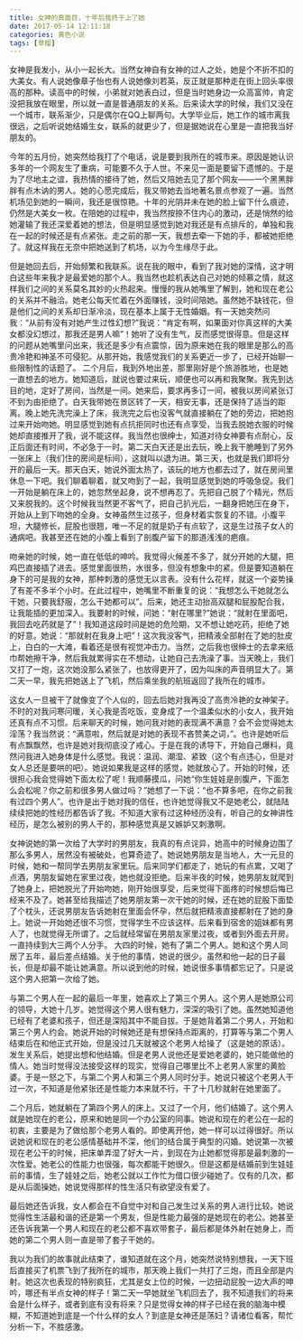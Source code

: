 ```yaml
---
title: 女神的真面目，十年后我终于上了她
date: 2017-05-14 12:11:18
categories: 黄色小说
tags: [草榴]
---
```

女神是我发小，从小一起长大。当然女神自有女神的过人之处，她是个不折不扣的大美女。有人说她像章子怡也有人说她像刘若英，反正就是那种走在街上回头率很高的那种。读高中的时候，小弟就对她表白过，但是当时她身边一众高富帅，肯定没把我放在眼里，所以就一直是普通朋友的关系。后来读大学的时候，我们又没在一个城市，联系渐少，只是偶尔在QQ上聊两句。大学毕业后，她工作的城市离我很远，之后听说她结婚生女，联系的就更少了，但是据她说在心里是一直把我当好朋友的。

  今年的五月份，她突然给我打了个电话，说是要到我所在的城市来。原因是她认识多年的一个网友生了重病，可能要不久于人世。不来见一面是要留下遗憾的。于是为了尽地主之谊，我热情的接待了她，然后又陪她去见了那个网友——一个黑黑胖胖有点木讷的男人。她的心愿完成后，我又带她去当地著名景点参观了一遍。当然机场见到她的一瞬间，我还是很惊艳。十年的光阴并未在她的脸上留下什么痕迹，仍然是大美女一枚。在陪她的过程中，我当然按捺不住内心的激动，还是悄然的给她灌输了我还深爱着她的想法，但是明显感觉到她对我还是有点排斥的，单独和我在一起的时候还是有点紧张。走之前的那一天，我想去牵一下她的手，都被她拒绝了。就这样我在无奈中把她送到了机场，以为今生缘尽于此。

  但是她回去后，开始频繁和我联系。说在我的眼中，看到了我对她的深情，这才明白这些年来我才是最爱她的那个人。我当然也趁机表达自己对她的倾慕之情，就这样我们之间的关系莫名其妙的火热起来。慢慢的我从她嘴里了解到，她和现在老公的关系并不融洽。她老公每天忙着在外面赚钱，没时间陪她。虽然她不缺钱花，但是他们之间的关系却日渐冷淡，现在基本上属于无性婚姻。有一天她突然问我：“从前有没有对她产生过性幻想?”我说：“肯定有啊，如果面对你真这样的大美女都没幻想过，那我还是男人嘛”！她听了没有生气，反而感觉很得意。但是这样的问题从她嘴里问出来，我还是多少有点震惊，因为原来她在我的眼里是那么的高贵冷艳和神圣不可侵犯。从那开始，我感觉我们的关系更近一步了，已经开始聊一些限制性的话题了。
  二个月后，我到外地出差，那里刚好是个旅游胜地，也是她一直想去的地方。她知道后，就说也要过来玩，顺便也可以再和我聚聚。我先到达目的地，定好了房间，当然是一间。她来后，要求再多订一间，被我以房间紧张订不到为由拒绝了。白天我带她在景区转了一天，相安无事，还是保持了适当的距离。晚上她先洗完澡上了床，我洗完之后也没客气就直接躺在了她的旁边，把她抱过来开始吻她。明显感觉到她有点抗拒同时也还有点享受，当我去脱她衣服的时候她却直接推开了我，说不能这样。我当然也很绅士，知道对待女神要有点耐心，反正后面还有时间，不必急于一时。第二天白天还是出去玩，晚上我干脆睡到了另外一张床上（我们住的房间是标间），这就叫以退为进。第三天，也就是我们即将分开的最后一天。那天白天，她说外面太热了，该玩的地方也都去过了，就在房间里休息一下吧。我们聊着聊着，就又吻到了一起，我明显感觉到她的呼吸急促。我们一开始是躺在床上的，她忽然坐起身，说不想再忍了。先把自己脱了个精光，然后又来脱我的。这个时候我当然更不客气了，把自己扒光后，一翻身把她压在身下，开始从上到下吻她的全身。女神虽然生过孩子，但身材着实恢复的不错。小腹平坦，大腿修长，屁股也很翘，唯一不足的就是奶子有点软了，这是生过孩子女人的通病吧。我甚至还在她的小腹上看到了剖腹产留下的那道浅浅的疤痕。

  吻亲她的时候，她一直在低低的呻吟。我觉得火候差不多了，就分开她的大腿，把鸡巴直接插了进去。感觉里面很热，水很多，但没有想象中的紧。但是要知道躺在身下的可是我的女神，那种刺激的感觉无以言表。没有什么花样，就这一个姿势操了有差不多半个小时。在此过程中，她嘴里不断重复的说：“我想怎么干她就怎么干她，只要我舒服，怎么干她都可以”。后来，她还主动抬高双腿和屁股配合我，让我能插的更加深入。我要射的时候，问她：“射在哪里?”她说：“就射在里面吧，我回去吃药就是了”！我知道这段时间是她的危险期，又不想让她吃药，拒绝了她的好意。她说：“那就射在我身上吧”！这次我没客气，把精液全部射在了她的肚皮上，白白的一大滩，看着还是很有视觉冲击力。当然，之后我也很绅士的去拿来纸巾帮她擦干净，然后我就累得实在不想动，让她自己去洗澡了事。当天晚上，我们又打了一炮，这次她没那么紧张了，也放得更开了，因为叫床的声音明显大了。第二天一早，我先把她送上了飞机，然后乘坐我的航班返回了我所在的城市。

  这女人一旦被干了就像变了个人似的，回去后她对我再没了高贵冷艳的女神架子。不时的对我问寒问暖，关心我是否吃饭，变身成了一个温柔似水的小女人，我开始还真有点不习惯。后来聊天的时候，她问我对她的表现满不满意？会不会觉得她太淫荡？我当然说：“满意啦，然后就是对她的表现不吝赞美之词，”。也许是她听后有点飘飘然，也许是她对我彻底没了戒心。于是在我的诱导下，开始自己爆料，竟然问我进入她身体是什么感觉。我说：温润、潮湿、紧致（这个有点违心，但是对女人总还是要哄的吧）。她说如果我是这样的感觉，她就放心了。开始的时候，还很担心我会觉得她下面太松了呢！我顺藤摸瓜，问她“你生娃娃是剖腹产，下面怎么会松呢？你之前和很多男人做过吗？”她想了一下说：“也不算多吧，在你之前我有过四个男人”。也许是出于她对我的信任，也许她觉得我又不是她老公，就陆陆续续把她的性经历都告诉了我。不知道大家有过这种经历没有，听自己的女神讲性经历，是怎么被别的男人干的，那种感觉真是又嫉妒又刺激啊。

  女神说她的第一次给了大学时的男朋友，我真的有点诧异，她高中的时候身边围了那么多男人，居然没有被破处，也算奇迹了。她说她男朋友是当地人，大一元旦的时候，她和一帮同学去男朋友家里玩。后来同学们都走了，她玩的有点累，又喝了点酒，男朋友留她在家里过夜，她也就没拒绝。后来半夜的时候，她男朋友就爬到了她身上，把她脱光了开始吻她，刚开始很享受，后来觉得下面疼的时候想后悔已经来不及了。她甚至给我描述了她男朋友第一次干她的时候，还在她的屁股下面垫了个枕头，还说男朋友告诉她射在里面会怀孕，然后就把精液直接都射在了她的身上。她说一开始她还很不习惯，觉得学生不应该这样。后来看到宿舍的姐妹都有男人了，也就觉得无所谓了。之后就经常留在男朋友家里过夜，或者到外面去开房。一直持续到大三两个人分手。
  大四的时候，她有了第二个男人。她和这个男人同居了五年，最后差点结婚。关于他的事情，她说的很少。虽然和他一起的日子最长，但是却最不能让她满意。所以说到他的时候，她说很多事情都忘记了。只是说这个男人把第一次给了她。

  与第二个男人在一起的最后一年里，她喜欢上了第三个男人。这个男人是她原公司的领导，大她十几岁。她觉得这个男人很有魅力，深深的吸引了她。虽然她知道他已经有了老婆和孩子，但还是深陷其中不能自拔。于是她背着第二个男人，开始和第三个男人约会。她说开始的时候她还是有想保持点距离的，打算等与第二个男人结束后在和他正式开始，但是没过几天就被这个老男人给操了（这是她的原话）。发生关系后，她提出想和他结婚。但是老男人说他还是爱她老婆的，她只能做他的情人。她当时觉得没法接受这样的现实，觉得自己哪里比不上老男人家里的黄脸婆。于是一怒之下，与第二个男人和第三个男人同时分手。她说只被这个老男人干过一次，不知道是他紧张还是性能力本来就不行，干了十几秒就射在她里面了。

  二个月后，她就躺在了第四个男人的床上。又过了一个月，他们结婚了。这个男人就是她现在的老公，原来和她是同一个办公室的同事。她说和现在的老公在一起的初衷，主要是为了做给那个老男人看的。即使离开他，她一样可以过得很好。所以说她说和现在的老公感情基础并不深，他们的结合属于典型的闪婚。她说第一次被现在老公干的时候，把床单弄湿了好大一片，到现在为止她都觉得那是最刺激的一次性爱。她老公的性能力也很强，每次都能干她很久。但是这都是结婚前到生娃娃前的事情，生了娃娃之后，她老公就以工作忙为借口很少碰她了。仅有的几次，都是从后面操她，她说觉得那样的性生活只有欲望没有爱了。


最后她还告诉我，女人都会在不自觉中对和自己发生过关系的男人进行比较。她说觉得性生活最和谐的还是第一个男友，但是性能力最强的是她现在的老公。她甚至还告诉我第一个男人和现在的老公都不喜欢带套子，最后都是体外射在她身上，而她的第二个男人则一直是带了套子干她的。

  我以为我们的故事就此结束了，谁知道就在这个月，她突然说特别想我，一天下班后直接买了机票飞到了我所在的城市，那天晚上我们一共打了三炮，而且全部是内射。她这次也表现的特别疯狂，尤其是女上位的时候，一边扭动屁股一边大声的呻吟，哪还有半点女神的样子！第二天一早她就坐飞机回去了，我不知道我们的将来会是什么样子，或者到底有没有将来？只是觉得女神的样子已经在我的脑海中模糊，不知道她到底是一个什么样的女人？到底是女神还是荡妇？请诸位看客，帮忙分析一下，不胜感激。